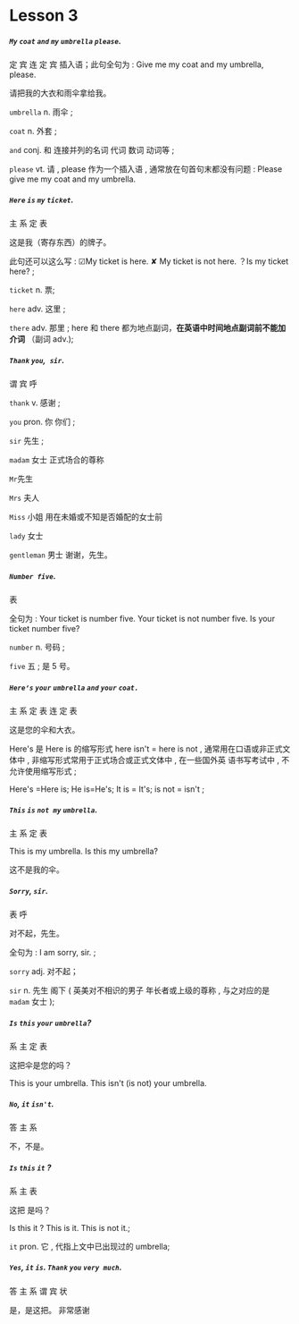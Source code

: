 # Lesson 3

##### `My` `coat` `and` `my` `umbrella` `please`. 

定 宾 连 定 宾 插入语；此句全句为 : Give me my coat and my umbrella, please.

请把我的大衣和雨伞拿给我。

`umbrella` n. 雨伞 ;

`coat` n. 外套 ; 

`and` conj. 和 连接并列的名词 代词 数词 动词等 ;  

`please` vt. 请 , please 作为一个插入语 , 通常放在句首句末都没有问题 : Please give me my coat and my umbrella. 



#####  `Here` `is` `my` `ticket`. 

主 系 定 表 

这是我（寄存东西）的牌子。

此句还可以这么写 : ☑My ticket is here. ✘ My ticket is not here. ？Is my ticket here? ; 

`ticket` n. 票;	

`here` adv. 这里 ;	 

`there` adv. 那里 ;	 here 和 there 都为地点副词，**在英语中时间地点副词前不能加介词** （副词 adv.); 



##### `Thank` `you`,` sir`.  

谓 宾 呼 

`thank` v. 感谢 ; 	

`you` pron. 你 你们 ; 	

`sir` 先生 ;	

`madam` 女士 正式场合的尊称  

`Mr`先生 

`Mrs` 夫人 

`Miss` 小姐 用在未婚或不知是否婚配的女士前 

`lady` 女士 

`gentleman` 男士  谢谢，先生。 



##### `Number five`.  

表  

全句为 :  Your ticket is number five. 	 Your ticket is not number five. 	Is your ticket number five? 

`number` n. 号码 ; 

`five` 五 ; 是 5 号。 



##### `Here‘s` `your` `umbrella` `and` `your` `coat.`  

主 系 定 表 连 定 表  

这是您的伞和大衣。 

Here's 是 Here is 的缩写形式  here isn't = here is not , 通常用在口语或非正式文体中 , 非缩写形式常用于正式场合或正式文体中 , 在一些国外英 语书写考试中 , 不允许使用缩写形式 ; 

Here's =Here is; 	He is=He's; 	It is = It's; 	is not = isn't ;	



#####  `This` `is` `not my` `umbrella`.  

主 系 定 表  

 This is my umbrella.  	Is this my umbrella?  

这不是我的伞。 



##### `Sorry`, `sir`. 

表 呼  

对不起，先生。 

全句为 : I am sorry, sir. ;	

`sorry` adj. 对不起；

`sir` n. 先生 阁下 ( 英美对不相识的男子 年长者或上级的尊称 , 与之对应的是 `madam` 女士 ); 



##### `Is` `this` `your` `umbrella`? 

系 主 定 表  

这把伞是您的吗？

This is your umbrella. 	This isn't (is not) your umbrella.   



##### `No`, `it` `isn't`.  

答 主 系  

不，不是。 



##### `Is` `this` `it` ?

 系 主 表 

这把 是吗？

Is this it ?   This is it. 	This is not it.;

`it` pron. 它 , 代指上文中已出现过的 umbrella;  



##### `Yes`, `it` `is`. `Thank` `you` `very much`.  

答 主 系 谓 宾 状  

是，是这把。 非常感谢